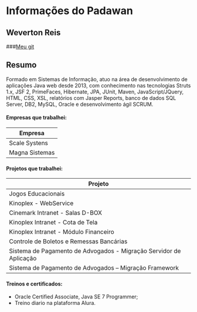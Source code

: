 # Informações do Padawan
## Weverton Reis

###[Meu git](https://github.com/wevertonsreis)

## Resumo

Formado em Sistemas de Informação, atuo na área de desenvolvimento de aplicações Java web desde 2013, com conhecimento nas tecnologias Struts 1.x, JSF 2, PrimeFaces, Hibernate, JPA, JUnit, Maven, JavaScript/JQuery, HTML, CSS, XSL, relatórios com Jasper Reports, banco de dados SQL Server, DB2, MySQL, Oracle e desenvolvimento ágil SCRUM.

#### Empresas que trabalhei:
| Empresa |
| ------------- |
| Scale Systens      |
| Magna Sistemas      |

#### Projetos que trabalhei:
| Projeto| 
| ------------- |
| Jogos Educacionais      |
| Kinoplex - WebService      |
| Cinemark Intranet - Salas D-BOX      |
| Kinoplex Intranet - Cota de Tela      |
| Kinoplex Intranet - Módulo Financeiro      |
| Controle de Boletos e Remessas Bancárias     |
| Sistema de Pagamento de Advogados - Migração Servidor de Aplicação     |
| Sistema de Pagamento de Advogados – Migração Framework     |

#### Treinos e certificados:
* Oracle Certified Associate, Java SE 7 Programmer;
* Treino diario na plataforma Alura.
